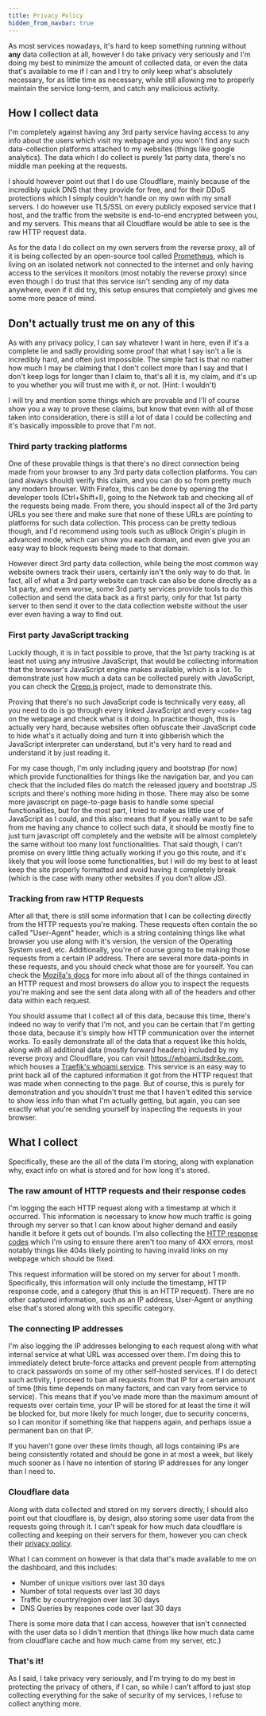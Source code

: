 ```yaml
---
title: Privacy Policy
hidden_from_navbar: true
---
```


As most services nowadays, it's hard to keep something running without **any** data collection at all, however I do
take privacy very seriously and I'm doing my best to minimize the amount of collected data, or even the data that's
available to me if I can and I try to only keep what's absolutely necessary, for as little time as necessary, while
still allowing me to properly maintain the service long-term, and catch any malicious activity.

## How I collect data

I'm completely against having any 3rd party service having access to any info about the users which visit my webpage
and you won't find any such data-collection platforms attached to my websites (things like google analytics). The data
which I do collect is purely 1st party data, there's no middle man peeking at the requests.

I should however point out that I do use Cloudflare, mainly because of the incredibly quick DNS that they provide for
free, and for their DDoS protections which I simply couldn't handle on my own with my small servers. I do however use
TLS/SSL on every publicly exposed service that I host, and the traffic from the website is end-to-end encrypted between
you, and my servers. This means that all Cloudflare would be able to see is the raw HTTP request data.

As for the data I do collect on my own servers from the reverse proxy, all of it is being collected by an open-source
tool called [Prometheus](https://github.com/prometheus/prometheus), which is living on an isolated network not
connected to the internet and only having access to the services it monitors (most notably the reverse proxy) since
even though I do trust that this service isn't sending any of my data anywhere, even if it did try, this setup ensures
that completely and gives me some more peace of mind.

## Don't actually trust me on any of this

As with any privacy policy, I can say whatever I want in here, even if it's a complete lie and sadly providing some
proof that what I say isn't a lie is incredibly hard, and often just impossible. The simple fact is that no matter how
much I may be claiming that I don't collect more than I say and that I don't keep logs for longer than I claim to,
that's all it is, my claim, and it's up to you whether you will trust me with it, or not. (Hint: I wouldn't)

I will try and mention some things which are provable and I'll of course show you a way to prove these claims, but know
that even with all of those taken into consideration, there is still a lot of data I could be collecting and it's
basically impossible to prove that I'm not.

### Third party tracking platforms

One of these provable things is that there's no direct connection being made from your browser to any 3rd party data
collection platforms. You can (and always should) verify this claim, and you can do so from pretty much any modern
browser. With Firefox, this can be done by opening the developer tools (Ctrl+Shift+I), going to the Network tab and
checking all of the requests being made. From there, you should inspect all of the 3rd party URLs you see there and
make sure that none of these URLs are pointing to platforms for such data collection. This process can be pretty
tedious though, and I'd recommend using tools such as uBlock Origin's plugin in advanced mode, which can show you
each domain, and even give you an easy way to block requests being made to that domain.

However direct 3rd party data collection, while being the most common way website owners track their users, certainly
isn't the only way to do that. In fact, all of what a 3rd party website can track can also be done directly as a 1st
party, and even worse, some 3rd party services provide tools to do this collection and send the data back as a first
party, only for that 1st party server to then send it over to the data collection website without the user ever even
having a way to find out.

### First party JavaScript tracking

Luckily though, it is in fact possible to prove, that the 1st party tracking is at least not using any intrusive
JavaScript, that would be collecting information that the browser's JavaScript engine makes available, which is
a lot. To demonstrate just how much a data can be collected purely with JavaScript, you can check the 
[Creep.js](https://github.com/abrahamjuliot/creepjs/) project, made to demonstrate this.

Proving that there's no such JavaScript code is technically very easy, all you need to do is go through every linked
JavaScript and every `<code>` tag on the webpage and check what is it doing. In practice though, this is actually very
hard, because websites often obfuscate their JavaScript code to hide what's it actually doing and turn it into
gibberish which the JavaScript interpreter can understand, but it's very hard to read and understand it by just reading
it. 

For my case though, I'm only including jquery and bootstrap (for now) which provide functionalities for things like
the navigation bar, and you can check that the included files do match the released jquery and bootstrap JS scripts and
there's nothing more hiding in those. There may also be some more javascript on page-to-page basis to handle some
special functionalities, but for the most part, I tried to make as little use of JavaScript as I could, and this also
means that if you really want to be safe from me having any chance to collect such data, it should be mostly fine to
just turn javascript off completely and the website will be almost completely the same without too many lost
functionalities. That said though, I can't promise on every little thing actually working if you go this route, and
it's likely that you will loose some functionalities, but I will do my best to at least keep the site properly
formatted and avoid having it completely break (which is the case with many other websites if you don't allow JS).

### Tracking from raw HTTP Requests

After all that, there is still some information that I can be collecting directly from the HTTP requests you're making.
These requests often contain the so called "User-Agent" header, which is a string containing things like what browser
you use along with it's version, the version of the Operating System used, etc. Additionally, you're of course going to
be making those requests from a certain IP address. There are several more data-points in these requests, and you
should check what those are for yourself. You can check the 
[Mozilla's docs](https://developer.mozilla.org/en-US/docs/Web/HTTP/Messages) for more info about all of the things
contained in an HTTP request and most browsers do allow you to inspect the requests you're making and see the sent data
along with all of the headers and other data within each request.

You should assume that I collect all of this data, because this time, there's indeed no way to verify that I'm not, and
you can be certain that I'm getting those data, because it's simply how HTTP communication over the internet works. To
easily demonstrate all of the data that a request like this holds, along with all additional data (mostly forward
headers) included by my reverse proxy and Cloudflare, you can visit <https://whoami.itsdrike.com>, which houses a
[Traefik's whoami service](https://github.com/traefik/whoami). This service is an easy way to print back all of the
captured information it got from the HTTP request that was made when connecting to the page. But of course, this is
purely for demonstration and you shouldn't trust me that I haven't edited this service to show less info than what I'm
actually getting, but again, you can see exactly what you're sending yourself by inspecting the requests in your
browser.

## What I collect

Specifically, these are the all of the data I'm storing, along with explanation why, exact info on what is stored and
for how long it's stored.

### The raw amount of HTTP requests and their response codes

I'm logging the each HTTP request along with a timestamp at which it occurred. This information is necessary to know
how much traffic is going through my server so that I can know about higher demand and easily handle it before it gets
out of bounds. I'm also collecting the [HTTP response codes](https://developer.mozilla.org/en-US/docs/Web/HTTP/Status)
which I'm using to ensure there aren't too many of 4XX errors, most notably things like 404s likely pointing to having
invalid links on my webpage which should be fixed.

This request information will be stored on my server for about 1 month. Specifically, this information will only
include the timestamp, HTTP response code, and a category (that this is an HTTP request). There are no other captured
information, such as an IP address, User-Agent or anything else that's stored along with this specific category.

### The connecting IP addresses

I'm also logging the IP addresses belonging to each request along with what internal service at what URL was accessed
over them. I'm doing this to immediately detect brute-force attacks and prevent people from attempting to crack
passwords on some of my other self-hosted services. If I do detect such activity, I proceed to ban all requests from
that IP for a certain amount of time (this time depends on many factors, and can vary from service to service). This
means that if you've made more than the maximum amount of requests over certain time, your IP will be stored for at
least the time it will be blocked for, but more likely for much longer, due to security concerns, so I can monitor if
something like that happens again, and perhaps issue a permanent ban on that IP.

If you haven't gone over these limits though, all logs containing IPs are being consistently rotated and should be gone
in at most a week, but likely much sooner as I have no intention of storing IP addresses for any longer than I need to.

### Cloudflare data

Along with data collected and stored on my servers directly, I should also point out that cloudflare is, by design,
also storing some user data from the requests going through it. I can't speak for how much data cloudflare is
collecting and keeping on their servers for them, however you can check their 
[privacy policy](https://www.cloudflare.com/privacypolicy/).

What I can comment on however is that data that's made available to me on the dashboard, and this includes:
- Number of unique visitiors over last 30 days
- Number of total requests over last 30 days
- Traffic by country/region over last 30 days
- DNS Queries by respones code over last 30 days

There is some more data that I can access, however that isn't connected with the user data so I didn't mention that
(things like how much data came from cloudflare cache and how much came from my server, etc.)

### That's it!

As I said, I take privacy very seriously, and I'm trying to do my best in protecting the privacy of others, if I can,
so while I can't afford to just stop collecting everything for the sake of security of my services, I refuse to collect
anything more.
